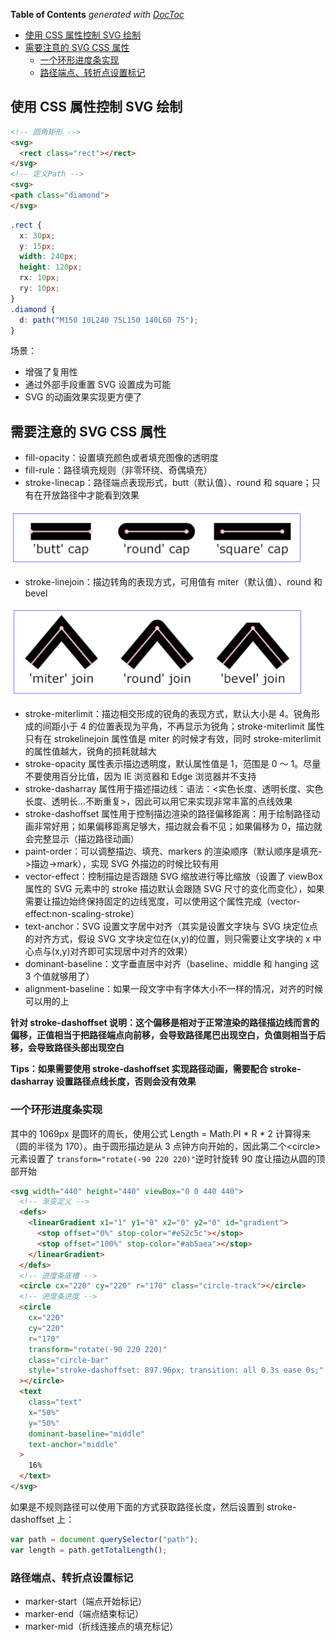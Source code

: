 <!-- START doctoc generated TOC please keep comment here to allow auto update -->
<!-- DON'T EDIT THIS SECTION, INSTEAD RE-RUN doctoc TO UPDATE -->
**Table of Contents**  *generated with [DocToc](https://github.com/thlorenz/doctoc)*

- [使用 CSS 属性控制 SVG 绘制](#%E4%BD%BF%E7%94%A8-css-%E5%B1%9E%E6%80%A7%E6%8E%A7%E5%88%B6-svg-%E7%BB%98%E5%88%B6)
- [需要注意的 SVG CSS 属性](#%E9%9C%80%E8%A6%81%E6%B3%A8%E6%84%8F%E7%9A%84-svg-css-%E5%B1%9E%E6%80%A7)
  - [一个环形进度条实现](#%E4%B8%80%E4%B8%AA%E7%8E%AF%E5%BD%A2%E8%BF%9B%E5%BA%A6%E6%9D%A1%E5%AE%9E%E7%8E%B0)
  - [路径端点、转折点设置标记](#%E8%B7%AF%E5%BE%84%E7%AB%AF%E7%82%B9%E8%BD%AC%E6%8A%98%E7%82%B9%E8%AE%BE%E7%BD%AE%E6%A0%87%E8%AE%B0)

<!-- END doctoc generated TOC please keep comment here to allow auto update -->

## 使用 CSS 属性控制 SVG 绘制

```html
<!-- 圆角矩形 -->
<svg>
  <rect class="rect"></rect>
</svg>
<!-- 定义Path -->
<svg>
<path class="diamond">
</svg>
```

```css
.rect {
  x: 30px;
  y: 15px;
  width: 240px;
  height: 120px;
  rx: 10px;
  ry: 10px;
}
.diamond {
  d: path("M150 10L240 75L150 140L60 75");
}
```

场景：

- 增强了复用性
- 通过外部手段重置 SVG 设置成为可能
- SVG 的动画效果实现更方便了

## 需要注意的 SVG CSS 属性

- fill-opacity：设置填充颜色或者填充图像的透明度
- fill-rule：路径填充规则（非零环绕、奇偶填充）
- stroke-linecap：路径端点表现形式，butt（默认值）、round 和 square；只有在开放路径中才能看到效果

![stroke-linecap](../../../img/stroke-linecap.png)

- stroke-linejoin：描边转角的表现方式，可用值有 miter（默认值）、round 和 bevel

![stroke-linejoin](../../../img/stroke-linejoin.png)

- stroke-miterlimit：描边相交形成的锐角的表现方式，默认大小是 4。锐角形成的间距小于 4 的位置表现为平角，不再显示为锐角；stroke-miterlimit 属性只有在 strokelinejoin 属性值是 miter 的时候才有效，同时 stroke-miterlimit 的属性值越大，锐角的损耗就越大
- stroke-opacity 属性表示描边透明度，默认属性值是 1，范围是 0 ～ 1。尽量不要使用百分比值，因为 IE 浏览器和 Edge 浏览器并不支持
- stroke-dasharray 属性用于描述描边线：语法：&lt;实色长度、透明长度、实色长度、透明长...不断重复&gt;，因此可以用它来实现非常丰富的点线效果
- stroke-dashoffset 属性用于控制描边渲染的路径偏移距离：用于绘制路径动画非常好用；如果偏移距离足够大，描边就会看不见；如果偏移为 0，描边就会完整显示（描边路径动画）
- paint-order：可以调整描边、填充、markers 的渲染顺序（默认顺序是填充->描边->mark），实现 SVG 外描边的时候比较有用
- vector-effect：控制描边是否跟随 SVG 缩放进行等比缩放（设置了 viewBox 属性的 SVG 元素中的 stroke 描边默认会跟随 SVG 尺寸的变化而变化），如果需要让描边始终保持固定的边线宽度，可以使用这个属性完成（vector-effect:non-scaling-stroke）
- text-anchor：SVG 设置文字居中对齐（其实是设置文字块与 SVG 块定位点的对齐方式，假设 SVG 文字块定位在(x,y)的位置，则只需要让文字块的 x 中心点与(x,y)对齐即可实现居中对齐的效果）
- dominant-baseline：文字垂直居中对齐（baseline、middle 和 hanging 这 3 个值就够用了）
- alignment-baseline：如果一段文字中有字体大小不一样的情况，对齐的时候可以用的上

**针对 stroke-dashoffset 说明：这个偏移是相对于正常渲染的路径描边线而言的偏移，正值相当于把路径端点向前移，会导致路径尾巴出现空白，负值则相当于后移，会导致路径头部出现空白**

**Tips：如果需要使用 stroke-dashoffset 实现路径动画，需要配合 stroke-dasharray 设置路径点线长度，否则会没有效果**

### 一个环形进度条实现

其中的 1069px 是圆环的周长，使用公式 Length = Math.PI \* R \* 2 计算得来（圆的半径为 170）。由于圆形描边是从 3 点钟方向开始的，因此第二个&lt;circle&gt;元素设置了 `transform="rotate(-90 220 220)"`逆时针旋转 90 度让描边从圆的顶部开始

```html
<svg width="440" height="440" viewBox="0 0 440 440">
  <!-- 渐变定义 -->
  <defs>
    <linearGradient x1="1" y1="0" x2="0" y2="0" id="gradient">
      <stop offset="0%" stop-color="#e52c5c"></stop>
      <stop offset="100%" stop-color="#ab5aea"></stop>
    </linearGradient>
  </defs>
  <!-- 进度条底槽 -->
  <circle cx="220" cy="220" r="170" class="circle-track"></circle>
  <!-- 进度条进度 -->
  <circle
    cx="220"
    cy="220"
    r="170"
    transform="rotate(-90 220 220)"
    class="circle-bar"
    style="stroke-dashoffset: 897.96px; transition: all 0.3s ease 0s;"
  ></circle>
  <text
    class="text"
    x="50%"
    y="50%"
    dominant-baseline="middle"
    text-anchor="middle"
  >
    16%
  </text>
</svg>
```

如果是不规则路径可以使用下面的方式获取路径长度，然后设置到 stroke-dashoffset 上：

```js
var path = document.querySelector("path");
var length = path.getTotalLength();
```

### 路径端点、转折点设置标记

- marker-start（端点开始标记）
- marker-end（端点结束标记）
- marker-mid（折线连接点的填充标记）
